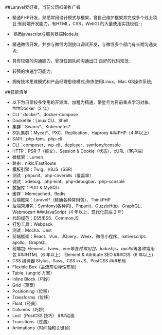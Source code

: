 ##Laravel爱好者，当前公司框架推广者

- 精通PHP开发，熟悉常用设计模式与框架，曾自己维护框架并完成多个线上项目;有前端开发能力，有HTML，CSS，WebGL的大量使用实践经验; ;

- ·熟悉javascript与服务器端NodeJs;

- 精通微信开发，并参与微信内测接口调试开发，与微信多个部门有长期沟通交流;

- 具有较强的沟通能力，曾担任团队间沟通出口;良好的代码规范;

- 较强的快速学习能力;

- 拥有技术思维模式和产品经理思维模式;熟练使用Linux，Mac OS操作系统;


##技能清单
- 以下为日常较多使用的开源库，加粗为精通，带星号为目前重点学习对象。
###Docker（2 年）
- CLI：docker*、docker-compose
- Dockefile：Linux CLI、Shell
- 集群：Swarm*、Kubernetes*
- SQL集群：Mycat*、PXC、Replication、Haproxy
###PHP（4 年以上）
- SAPI：php-fpm、php-cli
- CLI：composer、wp-cli、deployer、symfony/console
- HTTP：PSR-7（报文）、Session & Cookie（状态）、cURL（客户端）
- 微框架：Lumen
- 路由：nikic/FastRoute
- 模板引擎：Twig、V8JS（SSR）
- 测试：phpunit、php-coveralls（覆盖率）
- 调试：xdebug、php-kint、php-debugbar、php-console
- 数据库：PDO & MySQLi
- 缓存：Memcached、Redis
- 后端框架：Laravel*（精通各种常用包）、ThinkPHP
- 后端常用包：Symfony(各种包)、Phpunit、GuzzleHttp、GraphQL、Webmozart
###JavaScript（4 年以上，现代化前端 2 年）
- 代码规范：ES5/ES6、CommonJS
- 打包工具：Webpack
- 测试：Mocha、Jest
- 前端框架：React、Vue、JQuery、Weex、微信小程序、nativescript、apollo、GraphQL
- 前端包: Element、Iview、vue*等各种常用包、lodashjs、apollo*等各种常用包
###HTML（6 年以上）
        Element & Attribute
        SEO
###CSS（6 年以上）
- CSS 编译器 Stylus、Sass、CSS in JS、PostCSS
###布局
- Flexible Box（主流前沿弹性布局）
- Table（ungrid 方案）
- Inline Block（巧妙）
- Grid（草案）
- Positioning（位移）
- Transforms（位移）
- Float（经典）
- Columns（巧妙）
- Lost（PostCSS 技巧）
###动画
- Transitions（过渡）
- Animations（时间轴和关键帧）
